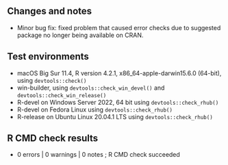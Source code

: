 ## Changes and notes
* Minor bug fix: fixed problem that caused error checks due to suggested package no longer being available on CRAN.

## Test environments
* macOS Big Sur 11.4, R version 4.2.1, x86_64-apple-darwin15.6.0 (64-bit), using `devtools::check()`
* win-builder, using `devtools::check_win_devel()` and  `devtools::check_win_release()`
* R-devel on Windows Server 2022, 64 bit using `devtools::check_rhub()`
* R-devel on Fedora Linux using `devtools::check_rhub()`
* R-release on Ubuntu Linux 20.04.1 LTS using `devtools::check_rhub()`

## R CMD check results  
* 0 errors | 0 warnings | 0 notes ; R CMD check succeeded
